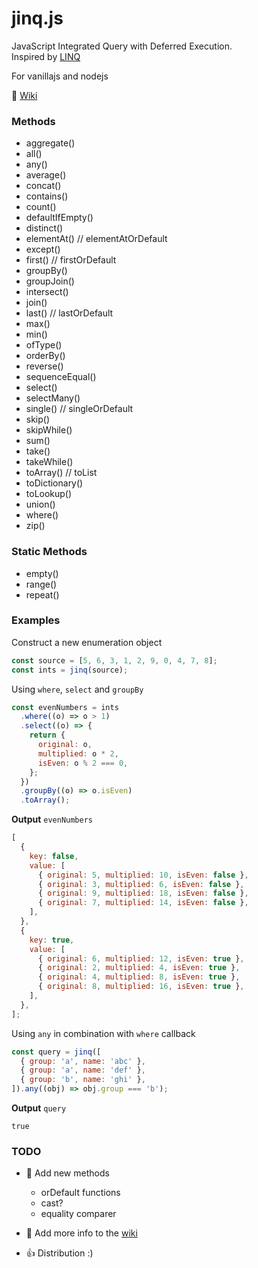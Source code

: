 ﻿# jinq.js

JavaScript Integrated Query with Deferred Execution.  
Inspired by [LINQ](<https://msdn.microsoft.com/en-us/library/system.linq.enumerable_methods(v=vs.110).aspx>)

For vanillajs and nodejs

:page_facing_up: [Wiki](https://github.com/A1rPun/jinq.js/wiki)

### Methods

- aggregate()
- all()
- any()
- average()
- concat()
- contains()
- count()
- defaultIfEmpty()
- distinct()
- elementAt() // elementAtOrDefault
- except()
- first() // firstOrDefault
- groupBy()
- groupJoin()
- intersect()
- join()
- last() // lastOrDefault
- max()
- min()
- ofType()
- orderBy()
- reverse()
- sequenceEqual()
- select()
- selectMany()
- single() // singleOrDefault
- skip()
- skipWhile()
- sum()
- take()
- takeWhile()
- toArray() // toList
- toDictionary()
- toLookup()
- union()
- where()
- zip()

### Static Methods

- empty()
- range()
- repeat()

### Examples

Construct a new enumeration object

```js
const source = [5, 6, 3, 1, 2, 9, 0, 4, 7, 8];
const ints = jinq(source);
```

Using `where`, `select` and `groupBy`

```js
const evenNumbers = ints
  .where((o) => o > 1)
  .select((o) => {
    return {
      original: o,
      multiplied: o * 2,
      isEven: o % 2 === 0,
    };
  })
  .groupBy((o) => o.isEven)
  .toArray();
```

**Output** `evenNumbers`

```js
[
  {
    key: false,
    value: [
      { original: 5, multiplied: 10, isEven: false },
      { original: 3, multiplied: 6, isEven: false },
      { original: 9, multiplied: 18, isEven: false },
      { original: 7, multiplied: 14, isEven: false },
    ],
  },
  {
    key: true,
    value: [
      { original: 6, multiplied: 12, isEven: true },
      { original: 2, multiplied: 4, isEven: true },
      { original: 4, multiplied: 8, isEven: true },
      { original: 8, multiplied: 16, isEven: true },
    ],
  },
];
```

Using `any` in combination with `where` callback

```js
const query = jinq([
  { group: 'a', name: 'abc' },
  { group: 'a', name: 'def' },
  { group: 'b', name: 'ghi' },
]).any((obj) => obj.group === 'b');
```

**Output** `query`

`true`

### TODO

- :link: Add new methods

  - orDefault functions
  - cast?
  - equality comparer

- :page_facing_up: Add more info to the [wiki](https://github.com/A1rPun/jinq.js/wiki)
- :thumbsup: Distribution :)
